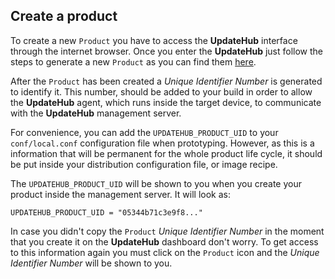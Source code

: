## Create a product

To create a new `Product` you have to access the **UpdateHub** interface through the internet browser. Once you enter the **UpdateHub** just follow the steps to generate a new `Product` as you can find them [here](../Dashboard/creatingProduct.md).

After the `Product` has been created a _Unique Identifier Number_ is generated to identify it. This number, should be added to your build in order to allow the **UpdateHub** agent, which runs inside the target device, to communicate with the **UpdateHub** management server.

For convenience, you can add the `UPDATEHUB_PRODUCT_UID` to your `conf/local.conf` configuration file when prototyping. However, as this is a information that will be permanent for the whole product life cycle, it should be put inside your distribution configuration file, or image recipe.

The `UPDATEHUB_PRODUCT_UID` will be shown to you when you create your product inside the management server. It will look as:

```
UPDATEHUB_PRODUCT_UID = "05344b71c3e9f8..."
```

In case you didn't copy the `Product` _Unique Identifier Number_ in the moment that you create it on the **UpdateHub** dashboard don't worry. To get access to this information again you must click on the `Product` icon and the _Unique Identifier Number_ will be shown to you.
